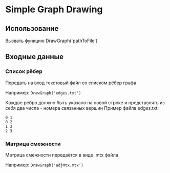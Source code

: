 # Simple Graph Drawing

## Использование
Вызвать функцию DrawGraph('pathToFile')
  
## Входные данные
  ### Список рёбер
  Передать на вход текстовый файл со списком рёбер графа
  
  Например: `DrawGraph('edges.txt')`
  
  Каждое ребро должно быть указано на новой строке и представлять из себя два числа - номера связанных вершин
  Пример файла edges.txt:
  ```
  0 1
  0 2
  1 3
  2 3
  ```
  
  ### Матрица смежности
  Матрица смежности передаётся в виде .mtx файла
  
  Например: `DrawGraph('adjMtx.mtx')`
